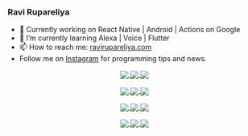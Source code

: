 ### Ravi Rupareliya

- 🔭 Currently working on React Native | Android | Actions on Google
- 🌱 I’m currently learning Alexa | Voice | Flutter
- 📫 How to reach me: [ravirupareliya.com](https://ravirupareliya.com)
- Follow me on [Instagram](https://www.instagram.com/ravi.rupareliya/) for programming tips and news.

<a href="https://www.instagram.com/ravi.rupareliya/" target="_blank">
<!-- insta-feed:START-->
<p align="center">
<img align="center" src=https://scontent-atl3-1.cdninstagram.com/v/t51.2885-15/327550959_1292206241325951_2492268949373342933_n.webp?stp=dst-jpg_e35_s150x150&_nc_ht=scontent-atl3-1.cdninstagram.com&_nc_cat=103&_nc_ohc=ScWRWrE0HlkAX9id5QO&edm=AKEQFekBAAAA&ccb=7-5&oh=00_AfAev1ZQNHvCQ-V-cxCGwl4NNY6j_ikSwfIjI92ILC5Uqg&oe=64167AF6&_nc_sid=035b3a />
<img align="center" src=https://scontent-atl3-2.cdninstagram.com/v/t51.2885-15/326256887_1216267405629782_5084984015649362726_n.webp?stp=dst-jpg_e35_s150x150&_nc_ht=scontent-atl3-2.cdninstagram.com&_nc_cat=102&_nc_ohc=0N_35QMyWSMAX_j24pH&edm=AKEQFekBAAAA&ccb=7-5&oh=00_AfAImsO2X1IT9HTD89Vv02rhSuo1MgM-Js5SLleTnj8A7A&oe=64177CAF&_nc_sid=035b3a />
<img align="center" src=https://scontent-atl3-2.cdninstagram.com/v/t51.2885-15/324847574_671752137982456_540356321904405085_n.webp?stp=dst-jpg_e35_s150x150&_nc_ht=scontent-atl3-2.cdninstagram.com&_nc_cat=104&_nc_ohc=K-sziVkFMGQAX8JB7_0&edm=AKEQFekBAAAA&ccb=7-5&oh=00_AfCg3orxlUvjkJdHtGR3JsvhxYr1ILHxS0JhjLBgzo5EHQ&oe=6417045E&_nc_sid=035b3a />
</p>
<p align="center">
<img align="center" src=https://scontent-atl3-2.cdninstagram.com/v/t51.2885-15/323103557_1578566989253281_6253889369928417640_n.webp?stp=dst-jpg_e35_s150x150&_nc_ht=scontent-atl3-2.cdninstagram.com&_nc_cat=101&_nc_ohc=g0aPF-DZlbMAX-jhhHp&edm=AKEQFekBAAAA&ccb=7-5&oh=00_AfC3gxSajGWVW7uwe74m2KsTtYrdsxxxLKLCnl_eODle1g&oe=6416D0F5&_nc_sid=035b3a />
<img align="center" src=https://scontent-atl3-2.cdninstagram.com/v/t51.2885-15/241172230_146598524308348_2627229086716801357_n.jpg?stp=dst-jpg_e35_s150x150&_nc_ht=scontent-atl3-2.cdninstagram.com&_nc_cat=104&_nc_ohc=J6ELN1QKmpoAX__M9Lm&edm=AKEQFekBAAAA&ccb=7-5&oh=00_AfAXCTLlCJWXZdlS7nrxSTTaHz2zW3__-pPQWQKqmPkPng&oe=6416FA41&_nc_sid=035b3a />
<img align="center" src=https://scontent-atl3-2.cdninstagram.com/v/t51.2885-15/122425343_1572645589603046_1626634953961554534_n.jpg?stp=dst-jpg_e35_s150x150&_nc_ht=scontent-atl3-2.cdninstagram.com&_nc_cat=102&_nc_ohc=Axd045uuLIwAX9e1cmU&edm=AKEQFekBAAAA&ccb=7-5&oh=00_AfCU0yl6VCtKdDeWcXX-L1MBocOjYSrkJUdCHrv0hYE4cw&oe=6416B7CB&_nc_sid=035b3a />
</p>
<p align="center">
<img align="center" src=https://scontent-atl3-2.cdninstagram.com/v/t51.2885-15/119471335_3325605627530848_5783608158621298966_n.jpg?stp=dst-jpg_e35_s150x150&_nc_ht=scontent-atl3-2.cdninstagram.com&_nc_cat=104&_nc_ohc=QkBrIWIb7NIAX9QgiRe&edm=AKEQFekBAAAA&ccb=7-5&oh=00_AfCqvYh-4Az2L1rN-4mMkkttPHlstqkKDiz4DbYfedk5uw&oe=641664CB&_nc_sid=035b3a />
<img align="center" src=https://scontent-atl3-1.cdninstagram.com/v/t51.2885-15/118735524_155532192843864_2438830621806811548_n.jpg?stp=dst-jpg_e35_s150x150&_nc_ht=scontent-atl3-1.cdninstagram.com&_nc_cat=100&_nc_ohc=iZ4G57lJUvMAX-S422N&edm=AKEQFekBAAAA&ccb=7-5&oh=00_AfBT7CVoh95v5WOF3ID7dkNgnDbsEWIcDg4je461y_fERA&oe=64164EE2&_nc_sid=035b3a />
<img align="center" src=https://scontent-atl3-1.cdninstagram.com/v/t51.2885-15/118358282_793232521422249_4194198869826492121_n.jpg?stp=dst-jpg_e35_s150x150&_nc_ht=scontent-atl3-1.cdninstagram.com&_nc_cat=109&_nc_ohc=4IDKk8iRqTwAX-esMuf&edm=AKEQFekBAAAA&ccb=7-5&oh=00_AfCWtrUFTD5LgKdThE_ew-8klLRiEJ6lMh0w8cRkYtrHvQ&oe=6417A3F8&_nc_sid=035b3a />
</p>
<p align="center">
<img align="center" src=https://scontent-atl3-1.cdninstagram.com/v/t51.2885-15/118083536_653646245259286_4437462516989252087_n.jpg?stp=dst-jpg_e35_s150x150&_nc_ht=scontent-atl3-1.cdninstagram.com&_nc_cat=110&_nc_ohc=98zUllHodp4AX-7xnMz&edm=AKEQFekBAAAA&ccb=7-5&oh=00_AfA0s2IRSNHVLn9Qs6SELaxguJ8U9fRLsyiDGBg9EiO50g&oe=6415DF18&_nc_sid=035b3a />
<img align="center" src=https://scontent-atl3-1.cdninstagram.com/v/t51.2885-15/118175330_604822603490734_6882222491011634628_n.jpg?stp=dst-jpg_e35_s150x150&_nc_ht=scontent-atl3-1.cdninstagram.com&_nc_cat=110&_nc_ohc=nFEI_s0crv4AX8CiYs0&edm=AKEQFekBAAAA&ccb=7-5&oh=00_AfAMTtJ2PnES0HH3ZGIesPwhD8LM3JsvSLbRwGtMgEco8A&oe=6415BFFB&_nc_sid=035b3a />
<img align="center" src=https://scontent-atl3-1.cdninstagram.com/v/t51.2885-15/117801930_118850686597100_8281062695853943386_n.jpg?stp=dst-jpg_e35_s150x150&_nc_ht=scontent-atl3-1.cdninstagram.com&_nc_cat=108&_nc_ohc=W1oonwoCDN8AX84XyS2&edm=AKEQFekBAAAA&ccb=7-5&oh=00_AfBYEsMH1fOkIVgKkSvQFf4lfbn4bAiamQ4p7Wi0tt6g0A&oe=6415DB34&_nc_sid=035b3a />
</p>

<!-- insta-feed:END-->
</a>
